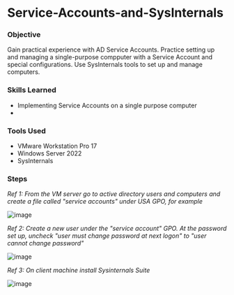 # Service-Accounts-and-SysInternals

### Objective
  
Gain practical experience with AD Service Accounts. Practice setting up and managing a single-purpose compputer with a Service Account and special configurations. Use SysInternals tools to set up and manage computers.

### Skills Learned

- Implementing Service Accounts on a single purpose computer
- 

### Tools Used

- VMware Workstation Pro 17
- Windows Server 2022
- SysInternals

### Steps

*Ref 1: From the VM server go to active directory users and computers and create a file called "service accounts" under USA GPO, for example*

![image](https://github.com/user-attachments/assets/9416745d-d8b2-4b08-88f4-a779a3e23bc4)

*Ref 2: Create a new user under the "service account" GPO. At the password set up, uncheck "user must change password at next logon" to "user cannot change password"*

![image](https://github.com/user-attachments/assets/52cb67e8-70b5-4331-a5ef-c536ca0d687e)

*Ref 3: On client machine install Sysinternals Suite*

![image](https://github.com/user-attachments/assets/b9619e00-d181-4f13-9a79-366f8d5a641c)

